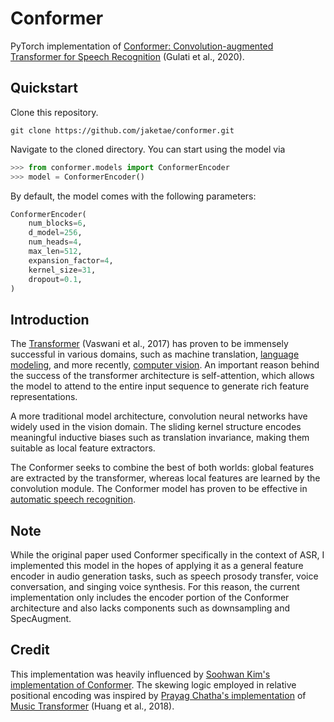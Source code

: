 # Conformer

PyTorch implementation of [Conformer: Convolution-augmented Transformer for Speech Recognition](https://arxiv.org/abs/2005.08100) (Gulati et al., 2020).

## Quickstart

Clone this repository.

```
git clone https://github.com/jaketae/conformer.git
```

Navigate to the cloned directory. You can start using the model via

```python
>>> from conformer.models import ConformerEncoder
>>> model = ConformerEncoder()
```

By default, the model comes with the following parameters:

```python
ConformerEncoder(
    num_blocks=6,
    d_model=256,
    num_heads=4,
    max_len=512,
    expansion_factor=4,
    kernel_size=31,
    dropout=0.1,
)
```

## Introduction

The [Transformer](https://arxiv.org/abs/1706.03762) (Vaswani et al., 2017) has proven to be immensely successful in various domains, such as machine translation, [language modeling](https://arxiv.org/abs/1810.04805), and more recently, [computer vision](https://arxiv.org/abs/2010.11929). An important reason behind the success of the transformer architecture is self-attention, which allows the model to attend to the entire input sequence to generate rich feature representations.

A more traditional model architecture, convolution neural networks have widely used in the vision domain. The sliding kernel structure encodes meaningful inductive biases such as translation invariance, making them suitable as local feature extractors.

The Conformer seeks to combine the best of both worlds: global features are extracted by the transformer, whereas local features are learned by the convolution module. The Conformer model has proven to be effective in [automatic speech recognition](https://paperswithcode.com/task/speech-recognition).

## Note

While the original paper used Conformer specifically in the context of ASR, I implemented this model in the hopes of applying it as a general feature encoder in audio generation tasks, such as speech prosody transfer, voice conversation, and singing voice synthesis. For this reason, the current implementation only includes the encoder portion of the Conformer architecture and also lacks components such as downsampling and SpecAugment.

## Credit

This implementation was heavily influenced by [Soohwan Kim's implementation of Conformer](https://github.com/sooftware/conformer). The skewing logic employed in relative positional encoding was inspired by [Prayag Chatha's implementation](https://github.com/chathasphere/pno-ai) of [Music Transformer](https://arxiv.org/abs/1809.04281) (Huang et al., 2018).
